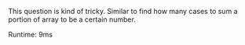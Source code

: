 This question is kind of tricky. Similar to find how many cases to sum a portion of array to be a certain number.

Runtime: 9ms
